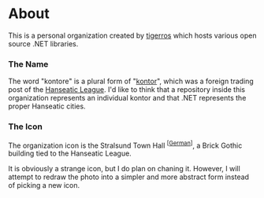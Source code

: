 # About
This is a personal organization created by [tigerros](https://github.com/tigerros) which hosts various open source .NET libraries.

### The Name
The word "kontore" is a plural form of "[kontor](https://en.wikipedia.org/wiki/Kontor)", which was a foreign trading post of the [Hanseatic League](https://en.wikipedia.org/wiki/Hanseatic_League). I'd like to think that a repository inside this organization represents an individual kontor and that .NET represents the proper Hanseatic cities.

### The Icon
The organization icon is the Stralsund Town Hall <sup>\[[German](https://de.wikipedia.org/wiki/Stralsunder_Rathaus)\]</sup>, a Brick Gothic building tied to the Hanseatic League. 

It is obviously a strange icon, but I do plan on chaning it. However, I will attempt to redraw the photo into a simpler and more abstract form instead of picking a new icon.
